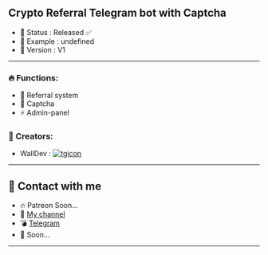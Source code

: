 ## Crypto Referral Telegram bot with Captcha
- 📜 Status : Released ✅
- 📎 Example : undefined
- 💾 Version : V1
___
### 🔥 Functions:
- 👥 Referral system
- 🤖 Captcha
- ⚡️ Admin-panel
### 🗿 Creators:
- WallDev : [![tgicon](https://telegram.org/favicon.ico)](https://t.me/wdp_owner)
___
## 🤝 Contact with me
+ 🔥 Patreon Soon...[](https://www.patreon.com/)
+ 🎥 [My channel](https://t.me/walldev_channel)
+ 💣 [Telegram](https://t.me/wdp_owner)
+ 💬 Soon...[](https://link.com)
___
